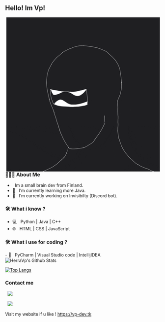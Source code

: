 <!-- ⚠️ This README has been generated from the file(s) "blueprint.md" ⚠️--><h2> Hello! Im Vp! </h2>
<img align="right" alt="GIF" src="https://raw.githubusercontent.com/HerraVp/HerraVp/master/vP.gif" width="500"/>

<h3> 👨🏻‍💻 About Me </h3>

- &nbsp; Im a small brain dev from Finland.
- 🔭 &nbsp; I’m currently learning more Java.
- 🤔 &nbsp; I’m currently working on Invisibilty (Discord bot).

<h3>🛠 What i know ?</h3>

- 💻 &nbsp; Python | Java | C++  
- 🌐 &nbsp; HTML | CSS | JavaScript

<h3>🛠 What i use for coding ?</h3>
- 🔧 &nbsp; PyCharm | Visual Studio code | IntellijIDEA

<br>

<img align="center" src="https://github-readme-stats.vercel.app/api?username=HerraVp&include_all_commits=true&count_private=true&show_icons=true&line_height=20&title_color=7A7ADB&icon_color=2234AE&text_color=D3D3D3&bg_color=0,000000,130F40" alt="HerraVp's Github Stats">

</br>

[![Top Langs](https://github-readme-stats.vercel.app/api/top-langs/?username=HerraVp&layout=compact&text_color=daf7dc&bg_color=151515)](https://github.com/HerraVp/github-readme-stats)


<h3> Contact me </h3>

<p align="center">


&nbsp; <a href="Vp2b2t@gmail.com" target="_blank" rel="noopener noreferrer"><img src="https://img.icons8.com/plasticine/100/000000/gmail.png"  width="50" /></a>


&nbsp; <a href="My Discord:Vp#0001" target="_blank" rel="noopener noreferrer"><img src="https://img.icons8.com/discord"  width="50" /></a>
</p>


Visit my website if u like ! https://vp-dev.tk
